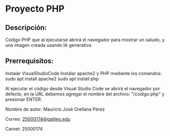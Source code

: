 # Proyecto PHP

## Descripción:
Código PHP que al ejecutarse abrirá el navegador para mostrar un saludo, y una imagen creada usando IA generativa. 

## Prerrequisitos:
Instalar VisualStudioCode
Instalar apache2 y PHP mediante los comandos:
sudo apt install apache2
sudo apt install php

Al ejecutar el código desde Visual Studio Code se abrirá el navegador por defecto, en la URL debemos agregar el nombre del archivo: "/codigo.php" y presionar ENTER.

Nombre de autor: Mauricio José Orellana Pérez

Correo: 25000174@galileo.edu

Carnet: 25000174
